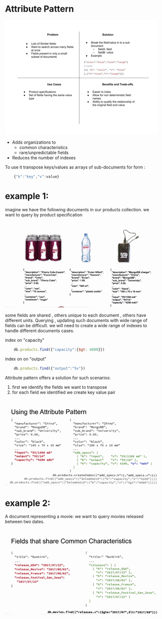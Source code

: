 # Attribute Pattern

![attribute pattern!](../../../resources/attributePattern.jpg)

- Adds organizations to
  - common characteristics
  - rare/unpredictable fields
- Reduces the number of indexes

To use it transpose keys/values as arrays of sub-documents for form :

```js
    {"k":"key","v":value}
```

# example 1:

imagine we have the following  documents in our products collection.
we want to query by product specification

![example!](../../../resources/attributepatterneg%20.png)

some fields are shared , others unique to each document , others have different units.
Querying , updating such documents with wide range of fields can be difficult. we will need to create a wide range of indexes to handle different documents cases.

index on "capacity"

```js
    db.products.find({"capacity":{$gt: 4000}})
```

index on on "output"

```js
    db.products.find({"output":"5v"})
```

Attribute pattern offers a solution for such scenarios:

1. first we identify the fields we want to transpose
2. for each field we identified we create key value pair

![attribute pattern example!](../../../resources/attributepatternexample.png)

# example 2:

A document representing a movie:
we want to query movies released between two dates.

![movie collection with attribute pattern!](../../../resources/attributepatternmovieeg.png)
